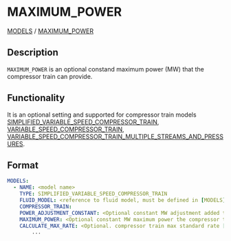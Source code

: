 # MAXIMUM_POWER

[MODELS](/about/references/keywords/MODELS.md) / 
[MAXIMUM_POWER](/about/references/keywords/MAXIMUM_POWER.md)

## Description

`MAXIMUM_POWER` is an optional constand maximum power (MW) that the compressor train can provide.
## Functionality

 It is an optional setting and supported for compressor train models [SIMPLIFIED_VARIABLE_SPEED_COMPRESSOR_TRAIN](/about/modelling/setup/models/compressor_modelling/compressor_models_types/simplified_variable_speed_compressor_train_model.md), [VARIABLE_SPEED_COMPRESSOR_TRAIN](/about/modelling/setup/models/compressor_modelling/compressor_models_types/variable_speed_compressor_train_model.md), [VARIABLE_SPEED_COMPRESSOR_TRAIN_MULTIPLE_STREAMS_AND_PRESSURES](/about/modelling/setup/models/compressor_modelling/compressor_models_types/variable_speed_compressor_train_model_with_multiple_streams_and_pressures.md).

## Format

~~~~~~~~yaml
MODELS:
  - NAME: <model name>
    TYPE: SIMPLIFIED_VARIABLE_SPEED_COMPRESSOR_TRAIN
    FLUID_MODEL: <reference to fluid model, must be defined in [MODELS]>
    COMPRESSOR_TRAIN:
    POWER_ADJUSTMENT_CONSTANT: <Optional constant MW adjustment added to the model>
    MAXIMUM_POWER: <Optional constant MW maximum power the compressor train can require>
    CALCULATE_MAX_RATE: <Optional. compressor train max standard rate [Sm3/day] in result if set to true. Default false. Use with caution. This will increase runtime significantly. >
        ...
~~~~~~~~
